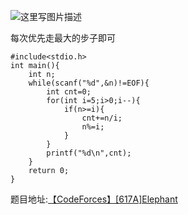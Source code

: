 ![这里写图片描述](http://img.blog.csdn.net/20160412180806571)

每次优先走最大的步子即可

```
#include<stdio.h>
int main(){
	int n;
	while(scanf("%d",&n)!=EOF){
		int cnt=0;
		for(int i=5;i>0;i--){
			if(n>=i){
				cnt+=n/i;
				n%=i;
			}
		}
		printf("%d\n",cnt);
	}
	return 0;
}
```

题目地址:[【CodeForces】[617A]Elephant](http://codeforces.com/contest/617/problem/A)